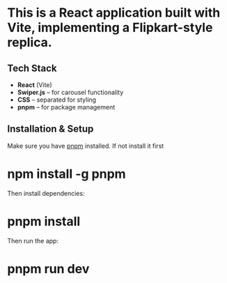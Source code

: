 # This is a React application built with **Vite**, implementing a Flipkart-style replica.

## Tech Stack

- **React** (Vite)
- **Swiper.js** – for carousel functionality
- **CSS** – separated for styling
- **pnpm** – for package management

## Installation & Setup

Make sure you have [pnpm](https://pnpm.io/) installed. If not install it first

# npm install -g pnpm

Then install dependencies:
# pnpm install

Then run the app:
# pnpm run dev
